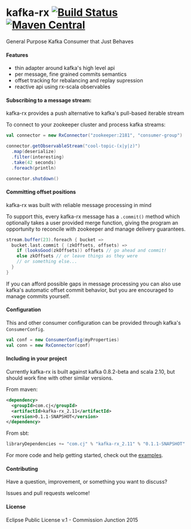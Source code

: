 # kafka-rx [![Build Status](https://travis-ci.org/cjdev/kafka-rx.svg)](https://travis-ci.org/cjdev/kafka-rx) [![Maven Central](https://img.shields.io/maven-central/v/com.cj/kafka-rx_2.10.svg)](http://search.maven.org/#search%7Cgav%7C1%7Cg%3A%22com.cj%22%20AND%20a%3A%22kafka-rx_2.10%22)

General Purpose Kafka Consumer that Just Behaves

#### Features

- thin adapter around kafka's high level api
- per message, fine grained commits semantics
- offset tracking for rebalancing and replay supression
- reactive api using rx-scala observables

#### Subscribing to a message stream:

kafka-rx provides a push alternative to kafka's pull-based iterable stream

To connect to your zookeeper cluster and process kafka streams:

```scala
val connector = new RxConnector("zookeeper:2181", "consumer-group")

connector.getObservableStream("cool-topic-(x|y|z)")
  .map(deserialize)
  .filter(interesting)
  .take(42 seconds)
  .foreach(println)

connector.shutdown()
```

#### Committing offset positions

kafka-rx was built with reliable message processing in mind

To support this, every kafka-rx message has a `.commit()` method which optionally takes a user provided merge function, giving the program an opportunity to reconcile with zookeeper and manage delivery guarantees.

```scala
stream.buffer(23).foreach { bucket =>
  bucket.last.commit { (zkOffsets, offsets) =>
    if (looksGood(zkOffsets)) offsets // go ahead and commit!
    else zkOffsets // or leave things as they were
    // or something else...
  }
}
```

If you can afford possible gaps in message processing you can also use kafka's automatic offset commit behavior, but you are encouraged to manage commits yourself.

#### Configuration

This and other consumer configuration can be provided through kafka's `ConsumerConfig`.

```scala
val conf = new ConsumerConfig(myProperties)
val conn = new RxConnector(conf)
```

#### Including in your project

Currently kafka-rx is built against kafka 0.8.2-beta and scala 2.10, but should work fine with other similar versions.

From maven:

```xml
<dependency>
  <groupId>com.cj</groupId>
  <artifactId>kafka-rx_2.11</artifactId>
  <version>0.1.1-SNAPSHOT</version>
</dependency>
```

From sbt:

```scala
libraryDependencies += "com.cj" % "kafka-rx_2.11" % "0.1.1-SNAPSHOT"
```

For more code and help getting started, check out the [examples](examples/).

#### Contributing

Have a question, improvement, or something you want to discuss?

Issues and pull requests welcome!

#### License

Eclipse Public License v.1 - Commission Junction 2015
